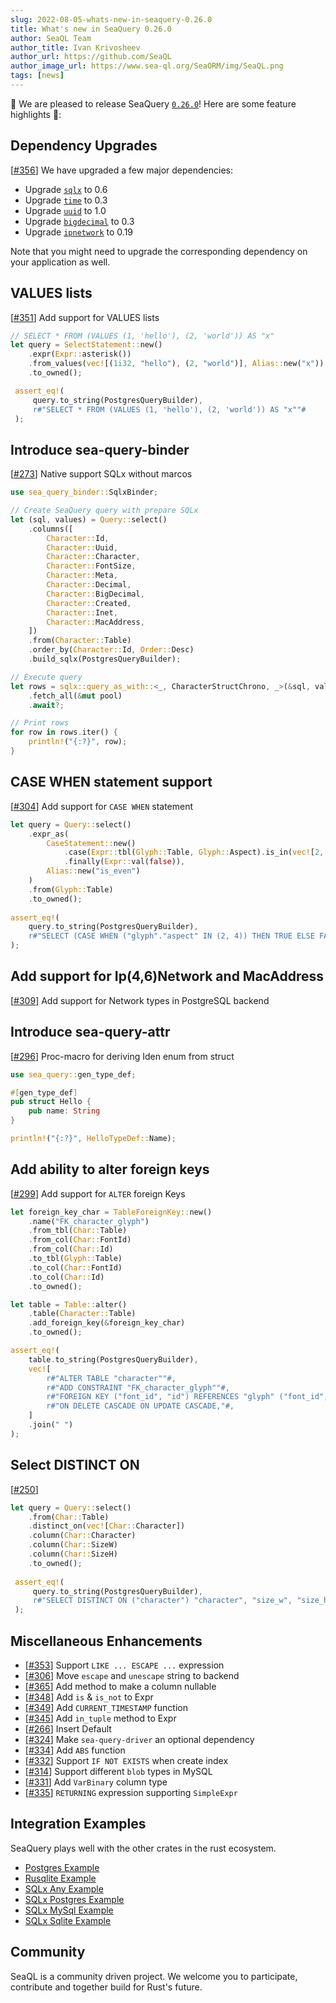 ```yaml
---
slug: 2022-08-05-whats-new-in-seaquery-0.26.0
title: What's new in SeaQuery 0.26.0
author: SeaQL Team
author_title: Ivan Krivosheev
author_url: https://github.com/SeaQL
author_image_url: https://www.sea-ql.org/SeaORM/img/SeaQL.png
tags: [news]
---
```


🎉 We are pleased to release SeaQuery [`0.26.0`](https://github.com/SeaQL/sea-query/releases/tag/0.26.0)! Here are some feature highlights 🌟:

## Dependency Upgrades

[[#356](https://github.com/SeaQL/sea-query/issues/356)] We have upgraded a few major dependencies:
- Upgrade [`sqlx`](https://github.com/launchbadge/sqlx) to 0.6
- Upgrade [`time`](https://github.com/time-rs/time) to 0.3
- Upgrade [`uuid`](https://github.com/uuid-rs/uuid) to 1.0
- Upgrade [`bigdecimal`](https://github.com/akubera/bigdecimal-rs) to 0.3
- Upgrade [`ipnetwork`](https://github.com/achanda/ipnetwork) to 0.19

Note that you might need to upgrade the corresponding dependency on your application as well.

## VALUES lists

[[#351](https://github.com/SeaQL/sea-query/issues/350)] Add support for VALUES lists

```rust
// SELECT * FROM (VALUES (1, 'hello'), (2, 'world')) AS "x"
let query = SelectStatement::new()
    .expr(Expr::asterisk())
    .from_values(vec![(1i32, "hello"), (2, "world")], Alias::new("x"))
    .to_owned();

 assert_eq!(
     query.to_string(PostgresQueryBuilder), 
     r#"SELECT * FROM (VALUES (1, 'hello'), (2, 'world')) AS "x""#
 );
```

## Introduce sea-query-binder

[[#273](https://github.com/SeaQL/sea-query/issues/273)] Native support SQLx without marcos

```rust
use sea_query_binder::SqlxBinder;

// Create SeaQuery query with prepare SQLx
let (sql, values) = Query::select()
    .columns([
        Character::Id,
        Character::Uuid,
        Character::Character,
        Character::FontSize,
        Character::Meta,
        Character::Decimal,
        Character::BigDecimal,
        Character::Created,
        Character::Inet,
        Character::MacAddress,
    ])
    .from(Character::Table)
    .order_by(Character::Id, Order::Desc)
    .build_sqlx(PostgresQueryBuilder);

// Execute query
let rows = sqlx::query_as_with::<_, CharacterStructChrono, _>(&sql, values)
    .fetch_all(&mut pool)
    .await?;

// Print rows
for row in rows.iter() {
    println!("{:?}", row);
}
```

## CASE WHEN statement support 

[[#304](https://github.com/SeaQL/sea-query/pull/304)] Add support for `CASE WHEN` statement

```rust
let query = Query::select()
    .expr_as(
        CaseStatement::new()
            .case(Expr::tbl(Glyph::Table, Glyph::Aspect).is_in(vec![2, 4]), Expr::val(true))
            .finally(Expr::val(false)),
        Alias::new("is_even")
    )
    .from(Glyph::Table)
    .to_owned();
    
assert_eq!(
    query.to_string(PostgresQueryBuilder),
    r#"SELECT (CASE WHEN ("glyph"."aspect" IN (2, 4)) THEN TRUE ELSE FALSE END) AS "is_even" FROM "glyph""#
);
```

## Add support for Ip(4,6)Network and MacAddress

[[#309](https://github.com/SeaQL/sea-query/pull/309)] Add support for Network types in PostgreSQL backend

## Introduce sea-query-attr

[[#296](https://github.com/SeaQL/sea-query/issues/296)] Proc-macro for deriving Iden enum from struct

```rust
use sea_query::gen_type_def;

#[gen_type_def]
pub struct Hello {
    pub name: String
}

println!("{:?}", HelloTypeDef::Name);
```

## Add ability to alter foreign keys

[[#299](https://github.com/SeaQL/sea-query/pull/299)] Add support for `ALTER` foreign Keys

```rust
let foreign_key_char = TableForeignKey::new()
    .name("FK_character_glyph")
    .from_tbl(Char::Table)
    .from_col(Char::FontId)
    .from_col(Char::Id)
    .to_tbl(Glyph::Table)
    .to_col(Char::FontId)
    .to_col(Char::Id)
    .to_owned();

let table = Table::alter()
    .table(Character::Table)
    .add_foreign_key(&foreign_key_char)
    .to_owned();

assert_eq!(
    table.to_string(PostgresQueryBuilder),
    vec![
        r#"ALTER TABLE "character""#,
        r#"ADD CONSTRAINT "FK_character_glyph""#,
        r#"FOREIGN KEY ("font_id", "id") REFERENCES "glyph" ("font_id", "id")"#,
        r#"ON DELETE CASCADE ON UPDATE CASCADE,"#,
    ]
    .join(" ")
);
```

## Select DISTINCT ON

[[#250](https://github.com/SeaQL/sea-query/issues/250)]

```rust
let query = Query::select()
    .from(Char::Table)
    .distinct_on(vec![Char::Character])
    .column(Char::Character)
    .column(Char::SizeW)
    .column(Char::SizeH)
    .to_owned();
    
 assert_eq!(
     query.to_string(PostgresQueryBuilder),
     r#"SELECT DISTINCT ON ("character") "character", "size_w", "size_h" FROM "character""#
 );
```

## Miscellaneous Enhancements

- [[#353](https://github.com/SeaQL/sea-query/pull/353)] Support `LIKE ... ESCAPE ...`  expression  
- [[#306](https://github.com/SeaQL/sea-query/pull/306)] Move `escape` and `unescape` string to backend
- [[#365](https://github.com/SeaQL/sea-query/pull/365)] Add method to make a column nullable
- [[#348](https://github.com/SeaQL/sea-query/pull/348)] Add `is` & `is_not` to Expr
- [[#349](https://github.com/SeaQL/sea-query/pull/349)] Add `CURRENT_TIMESTAMP` function
- [[#345](https://github.com/SeaQL/sea-query/pull/345)] Add `in_tuple` method to Expr
- [[#266](https://github.com/SeaQL/sea-query/pull/266)] Insert Default
- [[#324](https://github.com/SeaQL/sea-query/pull/324)] Make `sea-query-driver` an optional dependency
- [[#334](https://github.com/SeaQL/sea-query/pull/334)] Add `ABS` function
- [[#332](https://github.com/SeaQL/sea-query/pull/332)] Support `IF NOT EXISTS` when create index
- [[#314](https://github.com/SeaQL/sea-query/pull/314)] Support different `blob` types in MySQL
- [[#331](https://github.com/SeaQL/sea-query/pull/331)] Add `VarBinary` column type
- [[#335](https://github.com/SeaQL/sea-query/pull/335)] `RETURNING` expression supporting `SimpleExpr`

## Integration Examples

SeaQuery plays well with the other crates in the rust ecosystem. 

- [Postgres Example](https://github.com/SeaQL/sea-query/tree/master/examples/postgres)
- [Rusqlite Example](https://github.com/SeaQL/sea-query/tree/master/examples/rusqlite)
- [SQLx Any Example](https://github.com/SeaQL/sea-query/tree/master/examples/sqlx_any)
- [SQLx Postgres Example](https://github.com/SeaQL/sea-query/tree/master/examples/sqlx_postgres)
- [SQLx MySql Example](https://github.com/SeaQL/sea-query/tree/master/examples/sqlx_mysql)
- [SQLx Sqlite Example](https://github.com/SeaQL/sea-query/tree/master/examples/sqlx_sqlite)

## Community

SeaQL is a community driven project. We welcome you to participate, contribute and together build for Rust's future.
